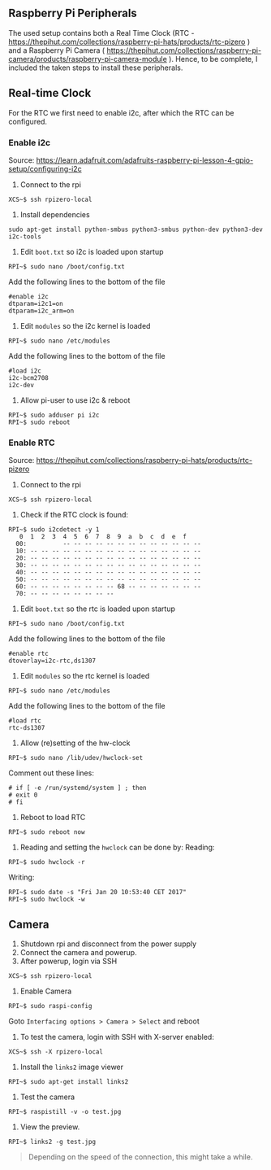 ## Raspberry Pi Peripherals
The used setup contains both a Real Time Clock (RTC - https://thepihut.com/collections/raspberry-pi-hats/products/rtc-pizero ) and a Raspberry Pi Camera ( https://thepihut.com/collections/raspberry-pi-camera/products/raspberry-pi-camera-module ). Hence, to be complete, I included the taken steps to install these peripherals. 

## Real-time Clock
For the RTC we first need to enable i2c, after which the RTC can be configured.

### Enable i2c
Source: https://learn.adafruit.com/adafruits-raspberry-pi-lesson-4-gpio-setup/configuring-i2c

1. Connect to the rpi

  ```
  XCS~$ ssh rpizero-local
  ```
1. Install dependencies

  ```
  sudo apt-get install python-smbus python3-smbus python-dev python3-dev i2c-tools
  ```
1. Edit `boot.txt` so i2c is loaded upon startup

  ```
  RPI~$ sudo nano /boot/config.txt
  ```
  Add the following lines to the bottom of the file
  
  ```
  #enable i2c
  dtparam=i2c1=on
  dtparam=i2c_arm=on
  ```
1. Edit `modules` so the i2c kernel is loaded

  ```
  RPI~$ sudo nano /etc/modules
  ```
  Add the following lines to the bottom of the file
  
  ```
  #load i2c
  i2c-bcm2708
  i2c-dev
  ```
1. Allow pi-user to use i2c & reboot

  ```
  RPI~$ sudo adduser pi i2c
  RPI~$ sudo reboot
  ```

### Enable RTC
Source: https://thepihut.com/collections/raspberry-pi-hats/products/rtc-pizero

1. Connect to the rpi

  ```
  XCS~$ ssh rpizero-local
  ```
1. Check if the RTC clock is found:

  ```
  RPI~$ sudo i2cdetect -y 1
     0  1  2  3  4  5  6  7  8  9  a  b  c  d  e  f
    00:          -- -- -- -- -- -- -- -- -- -- -- -- -- 
    10: -- -- -- -- -- -- -- -- -- -- -- -- -- -- -- -- 
    20: -- -- -- -- -- -- -- -- -- -- -- -- -- -- -- -- 
    30: -- -- -- -- -- -- -- -- -- -- -- -- -- -- -- -- 
    40: -- -- -- -- -- -- -- -- -- -- -- -- -- -- -- -- 
    50: -- -- -- -- -- -- -- -- -- -- -- -- -- -- -- -- 
    60: -- -- -- -- -- -- -- -- 68 -- -- -- -- -- -- -- 
    70: -- -- -- -- -- -- -- --  
  ```
1. Edit `boot.txt` so the rtc is loaded upon startup

  ```
  RPI~$ sudo nano /boot/config.txt
  ```
  Add the following lines to the bottom of the file
  
  ```
  #enable rtc
  dtoverlay=i2c-rtc,ds1307
  ```
1. Edit `modules` so the rtc kernel is loaded

  ```
  RPI~$ sudo nano /etc/modules
  ```
  Add the following lines to the bottom of the file
  
  ```
  #load rtc
  rtc-ds1307
  ```
1. Allow (re)setting of the hw-clock

  ```
  RPI~$ sudo nano /lib/udev/hwclock-set
  ```
 Comment out these lines:
  
  ```
  # if [ -e /run/systemd/system ] ; then
  # exit 0
  # fi
  ```
1. Reboot to load RTC

  ```
  RPI~$ sudo reboot now
  ```

1. Reading and setting the `hwclock` can be done by:
  Reading:
  
  ```
  RPI~$ sudo hwclock -r
  ```
  Writing:
  
  ```
  RPI~$ sudo date -s "Fri Jan 20 10:53:40 CET 2017"
  RPI~$ sudo hwclock -w  
  ```
  
  ## Camera

1. Shutdown rpi and disconnect from the power supply
1. Connect the camera and powerup.
1. After powerup, login via SSH

```
XCS~$ ssh rpizero-local
```
1. Enable Camera

```
RPI~$ sudo raspi-config
```
Goto `Interfacing options > Camera > Select` and reboot
1. To test the camera, login with SSH with X-server enabled:

```
XCS~$ ssh -X rpizero-local
```
1. Install the `links2` image viewer

  ```
  RPI~$ sudo apt-get install links2
  ```
1. Test the camera

  ```
  RPI~$ raspistill -v -o test.jpg
  ```  
1. View the preview.

  ```
  RPI~$ links2 -g test.jpg
  ```
  > Depending on the speed of the connection, this might take a while.
